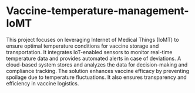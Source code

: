 # Vaccine-temperature-management-IoMT

This project focuses on leveraging Internet of Medical Things (IoMT) to ensure optimal temperature
conditions for vaccine storage and transportation. It integrates IoT-enabled sensors to monitor real-time temperature
data and provides automated alerts in case of deviations. A cloud-based system stores and analyzes the data for
decision-making and compliance tracking. The solution enhances vaccine efficacy by preventing spoilage due to
temperature fluctuations. It also ensures transparency and efficiency in vaccine logistics.
